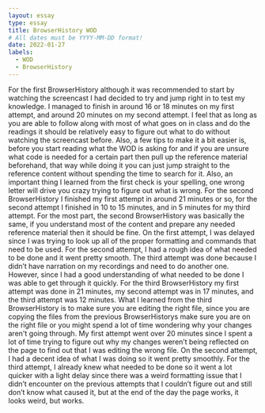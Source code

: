 ```yaml
---
layout: essay
type: essay
title: BrowserHistory WOD
# All dates must be YYYY-MM-DD format!
date: 2022-01-27
labels:
  - WOD
  - BrowserHistory
---
```



For the first BrowserHistory although it was recommended to start by watching the screencast I had decided to try and jump right in to test my knowledge. I managed to finish in around 16 or 18 minutes on my first attempt, and around 20 minutes on my second attempt. I feel that as long as you are able to follow along with most of what goes on in class and do the readings it should be relatively easy to figure out what to do without watching the screencast before. Also, a few tips to make it a bit easier is, before you start reading what the WOD is asking for and if you are unsure what code is needed for a certain part then pull up the reference material beforehand, that way while doing it you can just jump straight to the reference content without spending the time to search for it. Also, an important thing I learned from the first check is your spelling, one wrong letter will drive you crazy trying to figure out what is wrong. For the second BrowserHistory I finished my first attempt in around 21 minutes or so, for the second attempt I finished in 10 to 15 minutes, and in 5 minutes for my third attempt. For the most part, the second BrowserHistory was basically the same, if you understand most of the content and prepare any needed reference material then it should be fine. On the first attempt, I was delayed since I was trying to look up all of the proper formatting and commands that need to be used. For the second attempt, I had a rough idea of what needed to be done and it went pretty smooth. The third attempt was done because I didn’t have narration on my recordings and need to do another one. However, since I had a good understanding of what needed to be done I was able to get through it quickly. For the third BrowserHistory my first attempt was done in 21 minutes, my second attempt was in 17 minutes, and the third attempt was 12 minutes. What I learned from the third BrowserHistory is to make sure you are editing the right file, since you are copying the files from the previous BrowserHistorys make sure you are on the right file or you might spend a lot of time wondering why your changes aren't going through. My first attempt went over 20 minutes since I spent a lot of time trying to figure out why my changes weren’t being reflected on the page to find out that I was editing the wrong file. On the second attempt, I had a decent idea of what I was doing so it went pretty smoothly. For the third attempt, I already knew what needed to be done so it went a lot quicker with a light delay since there was a weird formatting issue that I didn’t encounter on the previous attempts that I couldn’t figure out and still don’t know what caused it, but at the end of the day the page works, it looks weird, but works.


